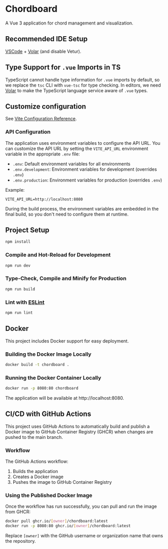 # Chordboard

A Vue 3 application for chord management and visualization.

## Recommended IDE Setup

[VSCode](https://code.visualstudio.com/) + [Volar](https://marketplace.visualstudio.com/items?itemName=Vue.volar) (and disable Vetur).

## Type Support for `.vue` Imports in TS

TypeScript cannot handle type information for `.vue` imports by default, so we replace the `tsc` CLI with `vue-tsc` for type checking. In editors, we need [Volar](https://marketplace.visualstudio.com/items?itemName=Vue.volar) to make the TypeScript language service aware of `.vue` types.

## Customize configuration

See [Vite Configuration Reference](https://vite.dev/config/).

### API Configuration

The application uses environment variables to configure the API URL. You can customize the API URL by setting the `VITE_API_URL` environment variable in the appropriate `.env` file:

- `.env`: Default environment variables for all environments
- `.env.development`: Environment variables for development (overrides `.env`)
- `.env.production`: Environment variables for production (overrides `.env`)

Example:
```
VITE_API_URL=http://localhost:8080
```

During the build process, the environment variables are embedded in the final build, so you don't need to configure them at runtime.

## Project Setup

```sh
npm install
```

### Compile and Hot-Reload for Development

```sh
npm run dev
```

### Type-Check, Compile and Minify for Production

```sh
npm run build
```

### Lint with [ESLint](https://eslint.org/)

```sh
npm run lint
```

## Docker

This project includes Docker support for easy deployment.

### Building the Docker Image Locally

```sh
docker build -t chordboard .
```

### Running the Docker Container Locally

```sh
docker run -p 8080:80 chordboard
```

The application will be available at http://localhost:8080.

## CI/CD with GitHub Actions

This project uses GitHub Actions to automatically build and publish a Docker image to GitHub Container Registry (GHCR) when changes are pushed to the main branch.

### Workflow

The GitHub Actions workflow:
1. Builds the application
2. Creates a Docker image
3. Pushes the image to GitHub Container Registry

### Using the Published Docker Image

Once the workflow has run successfully, you can pull and run the image from GHCR:

```sh
docker pull ghcr.io/[owner]/chordboard:latest
docker run -p 8080:80 ghcr.io/[owner]/chordboard:latest
```

Replace `[owner]` with the GitHub username or organization name that owns the repository.
